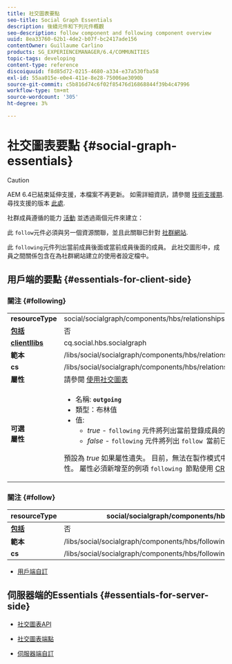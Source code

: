 ```yaml
---
title: 社交圖表要點
seo-title: Social Graph Essentials
description: 後續元件和下列元件概觀
seo-description: follow component and following component overview
uuid: 8ea33760-62b1-4de2-b07f-bc2417ade156
contentOwner: Guillaume Carlino
products: SG_EXPERIENCEMANAGER/6.4/COMMUNITIES
topic-tags: developing
content-type: reference
discoiquuid: f8d85d72-0215-4680-a334-e37a530fba58
exl-id: 55aa015e-e0e4-411e-8e28-75006ae3090b
source-git-commit: c5b816d74c6f02f85476d16868844f39b4c47996
workflow-type: tm+mt
source-wordcount: '305'
ht-degree: 3%

---
```


# 社交圖表要點 {#social-graph-essentials}

>[!CAUTION]
>
>AEM 6.4已結束延伸支援，本檔案不再更新。 如需詳細資訊，請參閱 [技術支援期](https://helpx.adobe.com//tw/support/programs/eol-matrix.html). 尋找支援的版本 [此處](https://experienceleague.adobe.com/docs/).

社群成員遵循的能力 [活動](essentials-activities.md) 並透過兩個元件來建立：

此 `follow`元件必須與另一個資源關聯，並且此關聯已針對 [社群網站](overview.md#communitiessites).

此 `following`元件列出當前成員後面或當前成員後面的成員。 此社交圖形中，成員之間關係包含在為社群網站建立的使用者設定檔中。

## 用戶端的要點 {#essentials-for-client-side}

### 關注 {#following}

<table> 
 <tbody>
  <tr>
   <td> <strong>resourceType</strong></td> 
   <td>social/socialgraph/components/hbs/relationships</td> 
  </tr>
  <tr>
   <td> <a href="scf.md#add-or-include-a-communities-component"><strong>包括</strong></a></td> 
   <td>否</td> 
  </tr>
  <tr>
   <td> <a href="clientlibs.md"><strong>clientllibs</strong></a></td> 
   <td>cq.social.hbs.socialgraph</td> 
  </tr>
  <tr>
   <td> <strong>範本</strong></td> 
   <td> /libs/social/socialgraph/components/hbs/relationships/relationships.hbs</td> 
  </tr>
  <tr>
   <td> <strong>cs</strong></td> 
   <td> /libs/social/socialgraph/components/hbs/relationships/clientlibs/relationships.css</td> 
  </tr>
  <tr>
   <td><strong> 屬性</strong></td> 
   <td>請參閱 <a href="socialgraph.md">使用社交圖表</a></td> 
  </tr>
  <tr>
   <td><strong> 可選<br /> 屬性</strong></td> 
   <td>
    <ul> 
     <li>名稱: <strong><code>outgoing</code></strong></li> 
     <li>類型：布林值</li> 
     <li>值:<br /> 
      <ul> 
       <li><i>true </i>- <code>following</code> 元件將列出當前登錄成員的成員 <code>follows</code></li> 
       <li><i>false </i>- <code>following</code> 元件將列出 <code>follow </code>當前已登錄的成員</li> 
      </ul> </li> 
    </ul> <p>預設為 <i>true</i> 如果屬性遺失。 目前，無法在製作模式中使用編輯對話方塊來設定此屬性。 屬性必須新增至的例項 <code>following </code>節點使用 <a href="../../help/sites-developing/developing-with-crxde-lite.md">CRXDE|Lite</a>.</p> </td> 
  </tr>
 </tbody>
</table>

### 關注 {#follow}

| **resourceType** | social/socialgraph/components/hbs/following |
|---|---|
| [**包括**](scf.md#add-or-include-a-communities-component) | 否 |
| **範本** | /libs/social/socialgraph/components/hbs/following/following.hbs |
| **cs** | /libs/social/socialgraph/components/hbs/following/clientlibs/following.css |

* [用戶端自訂](client-customize.md)

## 伺服器端的Essentials {#essentials-for-server-side}

* [社交圖表API](https://helpx.adobe.com/experience-manager/6-4/sites/developing/using/reference-materials/javadoc/com/adobe/cq/social/graph/client/api/package-frame.html)

* [社交圖表端點](https://helpx.adobe.com/experience-manager/6-4/sites/developing/using/reference-materials/javadoc/com/adobe/cq/social/graph/client/endpoint/package-frame.html)

* [伺服器端自訂](server-customize.md)
